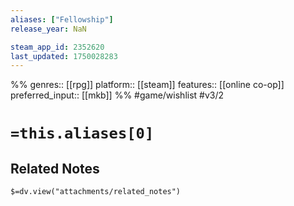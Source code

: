 ```yaml
---
aliases: ["Fellowship"]
release_year: NaN

steam_app_id: 2352620
last_updated: 1750028283
---
```

%%
genres:: [[rpg]]
platform:: [[steam]]
features:: [[online co-op]]
preferred_input:: [[mkb]]
%%
#game/wishlist
#v3/2

# `=this.aliases[0]`
## Related Notes
`$=dv.view("attachments/related_notes")`